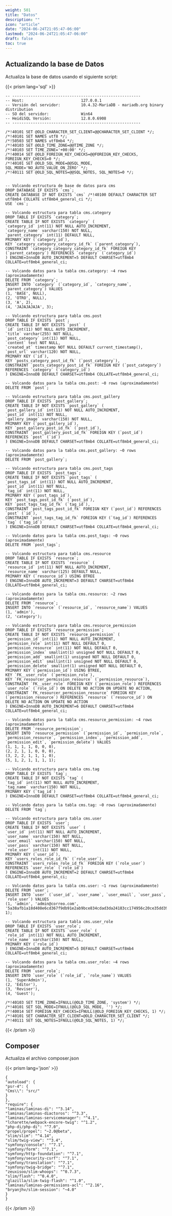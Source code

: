 ```yaml
---
weight: 501
title: "Datos"
description: ""
icon: "article"
date: "2024-06-24T21:05:47-06:00"
lastmod: "2024-06-24T21:05:47-06:00"
draft: false
toc: true
---
```


## Actualizando la base de Datos

Actualiza la base de datos usando el siguiente script:

{{< prism lang='sql' >}}

    -- --------------------------------------------------------
    -- Host:                         127.0.0.1
    -- Versión del servidor:         10.4.32-MariaDB - mariadb.org binary distribution
    -- SO del servidor:              Win64
    -- HeidiSQL Versión:             12.8.0.6908
    -- --------------------------------------------------------
    
    /*!40101 SET @OLD_CHARACTER_SET_CLIENT=@@CHARACTER_SET_CLIENT */;
    /*!40101 SET NAMES utf8 */;
    /*!50503 SET NAMES utf8mb4 */;
    /*!40103 SET @OLD_TIME_ZONE=@@TIME_ZONE */;
    /*!40103 SET TIME_ZONE='+00:00' */;
    /*!40014 SET @OLD_FOREIGN_KEY_CHECKS=@@FOREIGN_KEY_CHECKS, FOREIGN_KEY_CHECKS=0 */;
    /*!40101 SET @OLD_SQL_MODE=@@SQL_MODE, SQL_MODE='NO_AUTO_VALUE_ON_ZERO' */;
    /*!40111 SET @OLD_SQL_NOTES=@@SQL_NOTES, SQL_NOTES=0 */;
    
    
    -- Volcando estructura de base de datos para cms
    DROP DATABASE IF EXISTS `cms`;
    CREATE DATABASE IF NOT EXISTS `cms` /*!40100 DEFAULT CHARACTER SET utf8mb4 COLLATE utf8mb4_general_ci */;
    USE `cms`;
    
    -- Volcando estructura para tabla cms.category
    DROP TABLE IF EXISTS `category`;
    CREATE TABLE IF NOT EXISTS `category` (
    `category_id` int(11) NOT NULL AUTO_INCREMENT,
    `category_name` varchar(150) NOT NULL,
    `parent_category` int(11) DEFAULT NULL,
    PRIMARY KEY (`category_id`),
    KEY `category_category_category_id_fk` (`parent_category`),
    CONSTRAINT `category_category_category_id_fk` FOREIGN KEY (`parent_category`) REFERENCES `category` (`category_id`)
    ) ENGINE=InnoDB AUTO_INCREMENT=5 DEFAULT CHARSET=utf8mb4 COLLATE=utf8mb4_general_ci;
    
    -- Volcando datos para la tabla cms.category: ~4 rows (aproximadamente)
    DELETE FROM `category`;
    INSERT INTO `category` (`category_id`, `category_name`, `parent_category`) VALUES
    (1, 'BASE', NULL),
    (2, 'OTRO', NULL),
    (3, 'A', 2),
    (4, 'JAJAJAJAJA', 3);
    
    -- Volcando estructura para tabla cms.post
    DROP TABLE IF EXISTS `post`;
    CREATE TABLE IF NOT EXISTS `post` (
    `id` int(11) NOT NULL AUTO_INCREMENT,
    `title` varchar(255) NOT NULL,
    `post_category` int(11) NOT NULL,
    `content` text NOT NULL,
    `created_at` timestamp NOT NULL DEFAULT current_timestamp(),
    `post_url` varchar(120) NOT NULL,
    PRIMARY KEY (`id`),
    KEY `posts_category_post_id_fk` (`post_category`),
    CONSTRAINT `posts_category_post_id_fk` FOREIGN KEY (`post_category`) REFERENCES `category` (`category_id`)
    ) ENGINE=InnoDB DEFAULT CHARSET=utf8mb4 COLLATE=utf8mb4_general_ci;
    
    -- Volcando datos para la tabla cms.post: ~0 rows (aproximadamente)
    DELETE FROM `post`;
    
    -- Volcando estructura para tabla cms.post_gallery
    DROP TABLE IF EXISTS `post_gallery`;
    CREATE TABLE IF NOT EXISTS `post_gallery` (
    `post_gallery_id` int(11) NOT NULL AUTO_INCREMENT,
    `post_id` int(11) NOT NULL,
    `gallery_image` varchar(150) NOT NULL,
    PRIMARY KEY (`post_gallery_id`),
    KEY `post_gallery_post_id_fk` (`post_id`),
    CONSTRAINT `post_gallery_post_id_fk` FOREIGN KEY (`post_id`) REFERENCES `post` (`id`)
    ) ENGINE=InnoDB DEFAULT CHARSET=utf8mb4 COLLATE=utf8mb4_general_ci;
    
    -- Volcando datos para la tabla cms.post_gallery: ~0 rows (aproximadamente)
    DELETE FROM `post_gallery`;
    
    -- Volcando estructura para tabla cms.post_tags
    DROP TABLE IF EXISTS `post_tags`;
    CREATE TABLE IF NOT EXISTS `post_tags` (
    `post_tags_id` int(11) NOT NULL AUTO_INCREMENT,
    `post_id` int(11) NOT NULL,
    `tag_id` int(11) NOT NULL,
    PRIMARY KEY (`post_tags_id`),
    KEY `post_tags_post_id_fk` (`post_id`),
    KEY `post_tags_tag_id_fk` (`tag_id`),
    CONSTRAINT `post_tags_post_id_fk` FOREIGN KEY (`post_id`) REFERENCES `post` (`id`),
    CONSTRAINT `post_tags_tag_id_fk` FOREIGN KEY (`tag_id`) REFERENCES `tag` (`tag_id`)
    ) ENGINE=InnoDB DEFAULT CHARSET=utf8mb4 COLLATE=utf8mb4_general_ci;
    
    -- Volcando datos para la tabla cms.post_tags: ~0 rows (aproximadamente)
    DELETE FROM `post_tags`;
    
    -- Volcando estructura para tabla cms.resource
    DROP TABLE IF EXISTS `resource`;
    CREATE TABLE IF NOT EXISTS `resource` (
    `resource_id` int(11) NOT NULL AUTO_INCREMENT,
    `resource_name` varchar(125) DEFAULT NULL,
    PRIMARY KEY (`resource_id`) USING BTREE
    ) ENGINE=InnoDB AUTO_INCREMENT=3 DEFAULT CHARSET=utf8mb4 COLLATE=utf8mb4_general_ci;
    
    -- Volcando datos para la tabla cms.resource: ~2 rows (aproximadamente)
    DELETE FROM `resource`;
    INSERT INTO `resource` (`resource_id`, `resource_name`) VALUES
    (1, 'admin'),
    (2, 'category');
    
    -- Volcando estructura para tabla cms.resource_permission
    DROP TABLE IF EXISTS `resource_permission`;
    CREATE TABLE IF NOT EXISTS `resource_permission` (
    `permission_id` int(11) NOT NULL AUTO_INCREMENT,
    `permision_role` int(11) NOT NULL DEFAULT 0,
    `permission_resource` int(11) NOT NULL DEFAULT 0,
    `permission_index` smallint(1) unsigned NOT NULL DEFAULT 0,
    `permission_add` smallint(1) unsigned NOT NULL DEFAULT 0,
    `permission_edit` smallint(1) unsigned NOT NULL DEFAULT 0,
    `permission_delete` smallint(1) unsigned NOT NULL DEFAULT 0,
    PRIMARY KEY (`permission_id`) USING BTREE,
    KEY `FK__user_role` (`permision_role`),
    KEY `FK_resourcer_permission_resource` (`permission_resource`),
    CONSTRAINT `FK__user_role` FOREIGN KEY (`permision_role`) REFERENCES `user_role` (`role_id`) ON DELETE NO ACTION ON UPDATE NO ACTION,
    CONSTRAINT `FK_resourcer_permission_resource` FOREIGN KEY (`permission_resource`) REFERENCES `resource` (`resource_id`) ON DELETE NO ACTION ON UPDATE NO ACTION
    ) ENGINE=InnoDB AUTO_INCREMENT=6 DEFAULT CHARSET=utf8mb4 COLLATE=utf8mb4_general_ci;
    
    -- Volcando datos para la tabla cms.resource_permission: ~4 rows (aproximadamente)
    DELETE FROM `resource_permission`;
    INSERT INTO `resource_permission` (`permission_id`, `permision_role`, `permission_resource`, `permission_index`, `permission_add`, `permission_edit`, `permission_delete`) VALUES
    (1, 1, 1, 1, 0, 0, 0),
    (2, 2, 1, 1, 0, 0, 0),
    (3, 2, 2, 1, 1, 1, 0),
    (5, 1, 2, 1, 1, 1, 1);
    
    -- Volcando estructura para tabla cms.tag
    DROP TABLE IF EXISTS `tag`;
    CREATE TABLE IF NOT EXISTS `tag` (
    `tag_id` int(11) NOT NULL AUTO_INCREMENT,
    `tag_name` varchar(150) NOT NULL,
    PRIMARY KEY (`tag_id`)
    ) ENGINE=InnoDB DEFAULT CHARSET=utf8mb4 COLLATE=utf8mb4_general_ci;
    
    -- Volcando datos para la tabla cms.tag: ~0 rows (aproximadamente)
    DELETE FROM `tag`;
    
    -- Volcando estructura para tabla cms.user
    DROP TABLE IF EXISTS `user`;
    CREATE TABLE IF NOT EXISTS `user` (
    `user_id` int(11) NOT NULL AUTO_INCREMENT,
    `user_name` varchar(150) NOT NULL,
    `user_email` varchar(150) NOT NULL,
    `user_pass` varchar(150) NOT NULL,
    `role_user` int(11) NOT NULL,
    PRIMARY KEY (`user_id`),
    KEY `users_roles_role_id_fk` (`role_user`),
    CONSTRAINT `users_roles_role_id_fk` FOREIGN KEY (`role_user`) REFERENCES `user_role` (`role_id`)
    ) ENGINE=InnoDB AUTO_INCREMENT=2 DEFAULT CHARSET=utf8mb4 COLLATE=utf8mb4_general_ci;
    
    -- Volcando datos para la tabla cms.user: ~1 rows (aproximadamente)
    DELETE FROM `user`;
    INSERT INTO `user` (`user_id`, `user_name`, `user_email`, `user_pass`, `role_user`) VALUES
    (1, 'admin', 'admin@correo.com', '5a38afb1a18d408e6cd367f9db91e2ab9bce834cdad3da24183cc174956c20ce35dd39c2bd36aae907111ae3d6ada353f7697a5f1a8fc567aae9e4ca41a9d19d', 1);
    
    -- Volcando estructura para tabla cms.user_role
    DROP TABLE IF EXISTS `user_role`;
    CREATE TABLE IF NOT EXISTS `user_role` (
    `role_id` int(11) NOT NULL AUTO_INCREMENT,
    `role_name` varchar(150) NOT NULL,
    PRIMARY KEY (`role_id`)
    ) ENGINE=InnoDB AUTO_INCREMENT=5 DEFAULT CHARSET=utf8mb4 COLLATE=utf8mb4_general_ci;
    
    -- Volcando datos para la tabla cms.user_role: ~4 rows (aproximadamente)
    DELETE FROM `user_role`;
    INSERT INTO `user_role` (`role_id`, `role_name`) VALUES
    (1, 'SuperAdmin'),
    (2, 'Editor'),
    (3, 'Reviser'),
    (4, 'Guest');
    
    /*!40103 SET TIME_ZONE=IFNULL(@OLD_TIME_ZONE, 'system') */;
    /*!40101 SET SQL_MODE=IFNULL(@OLD_SQL_MODE, '') */;
    /*!40014 SET FOREIGN_KEY_CHECKS=IFNULL(@OLD_FOREIGN_KEY_CHECKS, 1) */;
    /*!40101 SET CHARACTER_SET_CLIENT=@OLD_CHARACTER_SET_CLIENT */;
    /*!40111 SET SQL_NOTES=IFNULL(@OLD_SQL_NOTES, 1) */;

{{< /prism >}}

## Composer

Actualiza el archivo composer.json

{{< prism lang='json' >}}

    {
    "autoload": {
    "psr-4": {
    "Cms\\": "src/"
    }
    },
    "require": {
    "laminas/laminas-di": "^3.14",
    "laminas/laminas-diactoros": "^3.3",
    "laminas/laminas-servicemanager": "^4.1",
    "lcharette/webpack-encore-twig": "^1.2",
    "php-di/php-di": "^7.0",
    "propel/propel": "~2.0@beta",
    "slim/slim": "^4.14",
    "slim/twig-view": "^3.4",
    "symfony/console": "^7.1",
    "symfony/form": "^7.1",
    "symfony/http-foundation": "^7.1",
    "symfony/security-csrf": "^7.1",
    "symfony/translation": "^7.1",
    "symfony/twig-bridge": "^7.1",
    "zeuxisoo/slim-whoops": "^0.7.3",
    "slim/flash": "^0.4.0",
    "glazilla/slim-twig-flash": "^1.0",
    "laminas/laminas-permissions-acl": "^2.16",
    "bryanjhv/slim-session": "~4.0"
    }
    }

{{< /prism >}}

